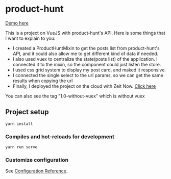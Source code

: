 # product-hunt

[Demo here](https://product-hunt.danhe.now.sh)

This is a project on VueJS with product-hunt's API. Here is some things that I want to explain to you:

*   I created a ProductHuntMixin to get the posts list from product-hunt's API, and it could also allow me to get different kind of data if needed.
*   I also used vuex to centralize the state(posts list) of the application. I connected it to the mixin, so the component could just listen the store.
*   I used css grid system to display my post card, and maked it responsive.
*   I connected the single select to the url params, so we can get the same results when copying the url
*   Finally, I deployed the project on the cloud with Zeit Now. [Click here](https://product-hunt.danhe.now.sh)

You can also see the tag "1.0-without-vuex" which is without vuex

## Project setup
```
yarn install
```

### Compiles and hot-reloads for development
```
yarn run serve
```

### Customize configuration
See [Configuration Reference](https://cli.vuejs.org/config/).
